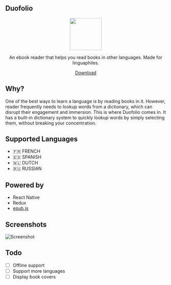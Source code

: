 ## Duofolio

<p align="center">
  <img src="https://raw.githubusercontent.com/farshed/duofolio/master/docs/logo.png" height=100/>
</p>

<p align="center">An ebook reader that helps you read books in other languages. Made for linguaphiles.</p>

<p align="center">
  <a href="https://play.google.com/store/apps/details?id=com.duofolio">Download</a>
<p>

## Why?

One of the best ways to learn a language is by reading books in it. However, reader frequently needs to lookup words from a dictionary, which can disrupt their engagement and immersion. This is where Duofolio comes in. It has a built-in dictionary system to quickly lookup words by simply selecting them, without breaking your concentration.

## Supported Languages

-  🇫🇷 FRENCH
-  🇪🇸 SPANISH
-  🇳🇱 DUTCH
-  🇷🇺 RUSSIAN

## Powered by

-  React Native
-  Redux
-  [epub.js](https://github.com/futurepress/epub.js)

## Screenshots

![Screenshot](https://raw.githubusercontent.com/farshed/duofolio/master/docs/screenshots.png)

## Todo

-  [ ] Offline support
-  [ ] Support more languages
-  [ ] Display book covers
